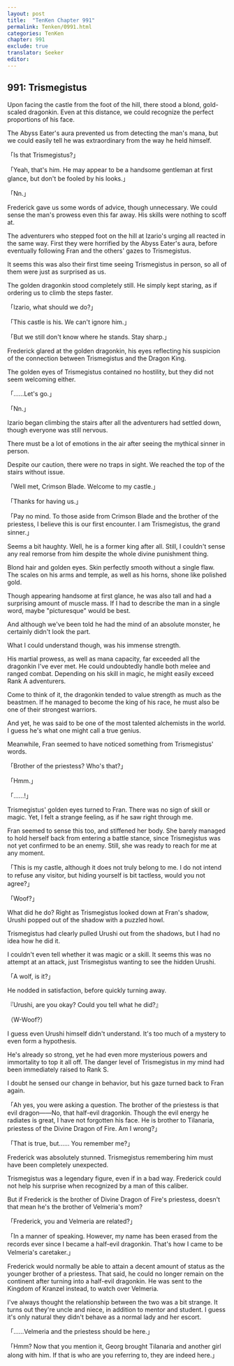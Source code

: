 ```yaml
---
layout: post
title:  "TenKen Chapter 991"
permalink: Tenken/0991.html
categories: TenKen
chapter: 991
exclude: true
translator: Seeker
editor: 
---
```

<h2>991: Trismegistus</h2>

Upon facing the castle from the foot of the hill, there stood a blond, gold-scaled dragonkin. Even at this distance, we could recognize the perfect proportions of his face.

The Abyss Eater's aura prevented us from detecting the man's mana, but we could easily tell he was extraordinary from the way he held himself.

「Is that Trismegistus?」

「Yeah, that's him. He may appear to be a handsome gentleman at first glance, but don't be fooled by his looks.」

「Nn.」

Frederick gave us some words of advice, though unnecessary. We could sense the man's prowess even this far away. His skills were nothing to scoff at.

The adventurers who stepped foot on the hill at Izario's urging all reacted in the same way. First they were horrified by the Abyss Eater's aura, before eventually following Fran and the others' gazes to Trismegistus.

It seems this was also their first time seeing Trismegistus in person, so all of them were just as surprised as us.

The golden dragonkin stood completely still. He simply kept staring, as if ordering us to climb the steps faster.

「Izario, what should we do?」

「This castle is his. We can't ignore him.」

「But we still don't know where he stands. Stay sharp.」

Frederick glared at the golden dragonkin, his eyes reflecting his suspicion of the connection between Trismegistus and the Dragon King.

The golden eyes of Trismegistus contained no hostility, but they did not seem welcoming either.

「……Let's go.」

「Nn.」

Izario began climbing the stairs after all the adventurers had settled down, though everyone was still nervous.

There must be a lot of emotions in the air after seeing the mythical sinner in person.

Despite our caution, there were no traps in sight. We reached the top of the stairs without issue.

「Well met, Crimson Blade. Welcome to my castle.」

「Thanks for having us.」

「Pay no mind. To those aside from Crimson Blade and the brother of the priestess, I believe this is our first encounter. I am Trismegistus, the grand sinner.」

Seems a bit haughty. Well, he is a former king after all. Still, I couldn't sense any real remorse from him despite the whole divine punishment thing.

Blond hair and golden eyes. Skin perfectly smooth without a single flaw. The scales on his arms and temple, as well as his horns, shone like polished gold.

Though appearing handsome at first glance, he was also tall and had a surprising amount of muscle mass. If I had to describe the man in a single word, maybe "picturesque" would be best.

And although we've been told he had the mind of an absolute monster, he certainly didn't look the part.

What I could understand though, was his immense strength.

His martial prowess, as well as mana capacity, far exceeded all the dragonkin I've ever met. He could undoubtedly handle both melee and ranged combat. Depending on his skill in magic, he might easily exceed Rank A adventurers.

Come to think of it, the dragonkin tended to value strength as much as the beastmen. If he managed to become the king of his race, he must also be one of their strongest warriors.

And yet, he was said to be one of the most talented alchemists in the world. I guess he's what one might call a true genius.

Meanwhile, Fran seemed to have noticed something from Trismegistus' words.

「Brother of the priestess? Who's that?」

「Hmm.」

「……!」

Trismegistus' golden eyes turned to Fran. There was no sign of skill or magic. Yet, I felt a strange feeling, as if he saw right through me.

Fran seemed to sense this too, and stiffened her body. She barely managed to hold herself back from entering a battle stance, since Trismegistus was not yet confirmed to be an enemy. Still, she was ready to reach for me at any moment.

「This is my castle, although it does not truly belong to me. I do not intend to refuse any visitor, but hiding yourself is bit tactless, would you not agree?」

「Woof?」

What did he do? Right as Trismegistus looked down at Fran's shadow, Urushi popped out of the shadow with a puzzled howl.

Trismegistus had clearly pulled Urushi out from the shadows, but I had no idea how he did it.

I couldn't even tell whether it was magic or a skill. It seems this was no attempt at an attack, just Trismegistus wanting to see the hidden Urushi.

「A wolf, is it?」

He nodded in satisfaction, before quickly turning away.

『Urushi, are you okay? Could you tell what he did?』

（W-Woof?）

I guess even Urushi himself didn't understand. It's too much of a mystery to even form a hypothesis.

He's already so strong, yet he had even more mysterious powers and immortality to top it all off. The danger level of Trismegistus in my mind had been immediately raised to Rank S.

I doubt he sensed our change in behavior, but his gaze turned back to Fran again.

「Ah yes, you were asking a question. The brother of the priestess is that evil dragon――No, that half-evil dragonkin. Though the evil energy he radiates is great, I have not forgotten his face. He is brother to Tilanaria, priestess of the Divine Dragon of Fire. Am I wrong?」

「That is true, but…… You remember me?」

Frederick was absolutely stunned. Trismegistus remembering him must have been completely unexpected.

Trismegistus was a legendary figure, even if in a bad way. Frederick could not help his surprise when recognized by a man of this caliber.

But if Frederick is the brother of Divine Dragon of Fire's priestess, doesn't that mean he's the brother of Velmeria's mom?

「Frederick, you and Velmeria are related?」

「In a manner of speaking. However, my name has been erased from the records ever since I became a half-evil dragonkin. That's how I came to be Velmeria's caretaker.」

Frederick would normally be able to attain a decent amount of status as the younger brother of a priestess. That said, he could no longer remain on the continent after turning into a half-evil dragonkin. He was sent to the Kingdom of Kranzel instead, to watch over Velmeria.

I've always thought the relationship between the two was a bit strange. It turns out they're uncle and niece, in addition to mentor and student. I guess it's only natural they didn't behave as a normal lady and her escort.

「……Velmeria and the priestess should be here.」

「Hmm? Now that you mention it, Georg brought Tilanaria and another girl along with him. If that is who are you referring to, they are indeed here.」


